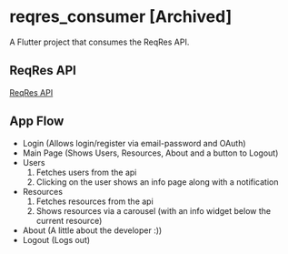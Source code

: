 # reqres_consumer [Archived]

A Flutter project that consumes the ReqRes API.

## ReqRes API

[ReqRes API](https://reqres.in)

## App Flow
- Login (Allows login/register via email-password and OAuth)
- Main Page (Shows Users, Resources, About and a button to Logout)
- Users
    1. Fetches users from the api
    1. Clicking on the user shows an info page along with a notification
- Resources
    1. Fetches resources from the api
    1. Shows resources via a carousel (with an info widget below the current resource)
- About (A little about the developer :))
- Logout (Logs out)
